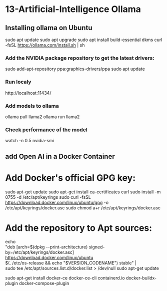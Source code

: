 # 13-Artificial-Intelligence Ollama

## Installing ollama on Ubuntu 
sudo apt update
sudo apt upgrade
sudo apt install build-essential dkms
curl -fsSL https://ollama.com/install.sh | sh


### Add the NVIDIA package repository to get the latest drivers:

sudo add-apt-repository ppa:graphics-drivers/ppa
sudo apt update


### Run localy 
http://localhost:11434/


### Add models to ollama

ollama pull llama2
ollama run llama2



### Check performance of the model
watch -n 0.5 nvidia-smi


## add Open AI in a Docker Container

# Add Docker's official GPG key:
sudo apt-get update
sudo apt-get install ca-certificates curl
sudo install -m 0755 -d /etc/apt/keyrings
sudo curl -fsSL https://download.docker.com/linux/ubuntu/gpg -o /etc/apt/keyrings/docker.asc
sudo chmod a+r /etc/apt/keyrings/docker.asc

# Add the repository to Apt sources:
echo \
  "deb [arch=$(dpkg --print-architecture) signed-by=/etc/apt/keyrings/docker.asc] https://download.docker.com/linux/ubuntu \
  $(. /etc/os-release && echo "$VERSION_CODENAME") stable" | \
  sudo tee /etc/apt/sources.list.d/docker.list > /dev/null
sudo apt-get update

sudo apt-get install docker-ce docker-ce-cli containerd.io docker-buildx-plugin docker-compose-plugin

